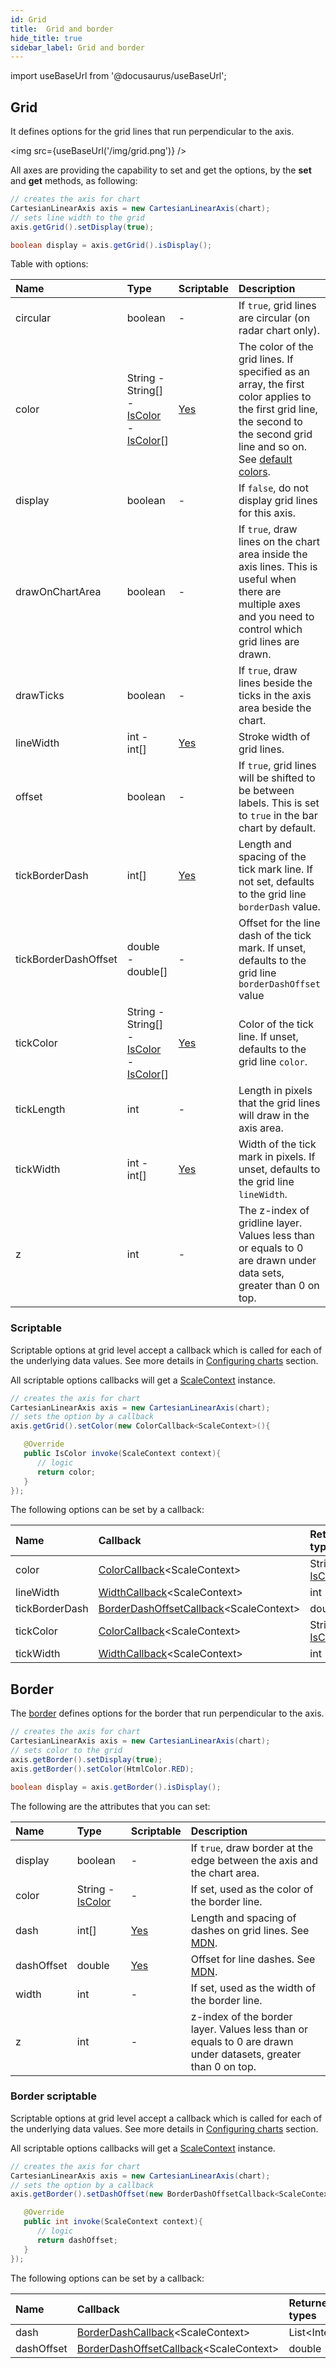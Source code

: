 ```yaml
---
id: Grid
title:  Grid and border
hide_title: true
sidebar_label: Grid and border
---
```

import useBaseUrl from '@docusaurus/useBaseUrl';

## Grid

It defines options for the grid lines that run perpendicular to the axis. 

<img src={useBaseUrl('/img/grid.png')} />

All axes are providing the capability to set and get the options, by the **set** and **get** methods, as following:

```java
// creates the axis for chart
CartesianLinearAxis axis = new CartesianLinearAxis(chart);
// sets line width to the grid
axis.getGrid().setDisplay(true);

boolean display = axis.getGrid().isDisplay();
```

Table with options:

| Name | Type | Scriptable | Description
| :- | :- | :- | :-
| circular | boolean | - | If `true`, grid lines are circular (on radar chart only).
| color | String - String[] - [IsColor](https://pepstock-org.github.io/Charba/6.3/org/pepstock/charba/client/colors/IsColor.html) - [IsColor](https://pepstock-org.github.io/Charba/6.3/org/pepstock/charba/client/colors/IsColor.html)[] | [Yes](#scriptable) | The color of the grid lines. If specified as an array, the first color applies to the first grid line, the second to the second grid line and so on.<br/>See [default colors](../defaults/DefaultsCharts#commons-charts-options).
| display | boolean | - | If `false`, do not display grid lines for this axis.
| drawOnChartArea | boolean | - | If `true`, draw lines on the chart area inside the axis lines. This is useful when there are multiple axes and you need to control which grid lines are drawn. 
| drawTicks | boolean | - | If `true`, draw lines beside the ticks in the axis area beside the chart.
| lineWidth | int - int[] | [Yes](#scriptable) | Stroke width of grid lines.
| offset | boolean | - | If `true`, grid lines will be shifted to be between labels. This is set to `true` in the bar chart by default.
| tickBorderDash | int[] | [Yes](#scriptable) | Length and spacing of the tick mark line. If not set, defaults to the grid line `borderDash` value.
| tickBorderDashOffset | double - double[] | - | Offset for the line dash of the tick mark. If unset, defaults to the grid line `borderDashOffset` value
| tickColor | String - String[] - [IsColor](https://pepstock-org.github.io/Charba/6.3/org/pepstock/charba/client/colors/IsColor.html) - [IsColor](https://pepstock-org.github.io/Charba/6.3/org/pepstock/charba/client/colors/IsColor.html)[] | [Yes](#scriptable) | Color of the tick line. If unset, defaults to the grid line `color`.
| tickLength | int | - | Length in pixels that the grid lines will draw in the axis area. 
| tickWidth | int - int[] | [Yes](#scriptable) | Width of the tick mark in pixels. If unset, defaults to the grid line `lineWidth`.
| z | int | - | The z-index of gridline layer. Values less than or equals to 0 are drawn under data sets, greater than 0 on top.

### Scriptable

Scriptable options at grid level accept a callback which is called for each of the underlying data values. See more details in [Configuring charts](../configuration/ScriptableOptions) section. 

All scriptable options callbacks will get a [ScaleContext](../configuration/ScriptableOptions#scale-context) instance.

```java
// creates the axis for chart
CartesianLinearAxis axis = new CartesianLinearAxis(chart);
// sets the option by a callback 
axis.getGrid().setColor(new ColorCallback<ScaleContext>(){

   @Override
   public IsColor invoke(ScaleContext context){
      // logic
      return color;
   }
});
```

The following options can be set by a callback:

| Name | Callback | Returned types
| :- | :- | :- 
| color | [ColorCallback](https://pepstock-org.github.io/Charba/6.3/org/pepstock/charba/client/callbacks/ColorCallback.html)&lt;ScaleContext&gt; | String - [IsColor](https://pepstock-org.github.io/Charba/6.3/org/pepstock/charba/client/colors/IsColor.html)
| lineWidth | [WidthCallback](https://pepstock-org.github.io/Charba/6.3/org/pepstock/charba/client/callbacks/WidthCallback.html)&lt;ScaleContext&gt; | int
| tickBorderDash | [BorderDashOffsetCallback](https://pepstock-org.github.io/Charba/6.3/org/pepstock/charba/client/callbacks/BorderDashOffsetCallback.html)&lt;ScaleContext&gt; | double
| tickColor | [ColorCallback](https://pepstock-org.github.io/Charba/6.3/org/pepstock/charba/client/callbacks/ColorCallback.html)&lt;ScaleContext&gt; | String - [IsColor](https://pepstock-org.github.io/Charba/6.3/org/pepstock/charba/client/colors/IsColor.html)
| tickWidth | [WidthCallback](https://pepstock-org.github.io/Charba/6.3/org/pepstock/charba/client/callbacks/WidthCallback.html)&lt;ScaleContext&gt; | int

## Border

The [border](https://pepstock-org.github.io/Charba/6.3/org/pepstock/charba/client/configuration/AxisBorder.html) defines options for the border that run perpendicular to the axis.

```java
// creates the axis for chart
CartesianLinearAxis axis = new CartesianLinearAxis(chart);
// sets color to the grid
axis.getBorder().setDisplay(true);
axis.getBorder().setColor(HtmlColor.RED);

boolean display = axis.getBorder().isDisplay();
```

The following are the attributes that you can set:

| Name | Type | Scriptable | Description
| :- | :- | :- | :-
| display | boolean | - | If `true`, draw border at the edge between the axis and the chart area.
| color | String - [IsColor](https://pepstock-org.github.io/Charba/6.3/org/pepstock/charba/client/colors/IsColor.html) | - | If set, used as the color of the border line.
| dash | int[] | [Yes](#border-scriptable) | Length and spacing of dashes on grid lines. See [MDN](https://developer.mozilla.org/en-US/docs/Web/API/CanvasRenderingContext2D/setLineDash).
| dashOffset | double | [Yes](#border-scriptable) | Offset for line dashes. See [MDN](https://developer.mozilla.org/en-US/docs/Web/API/CanvasRenderingContext2D/lineDashOffset).
| width | int | - | If set, used as the width of the border line.
| z | int | - | z-index of the border layer. Values less than or equals to 0 are drawn under datasets, greater than 0 on top.

### Border scriptable

Scriptable options at grid level accept a callback which is called for each of the underlying data values. See more details in [Configuring charts](../configuration/ScriptableOptions) section. 

All scriptable options callbacks will get a [ScaleContext](../configuration/ScriptableOptions#scale-context) instance.

```java
// creates the axis for chart
CartesianLinearAxis axis = new CartesianLinearAxis(chart);
// sets the option by a callback 
axis.getBorder().setDashOffset(new BorderDashOffsetCallback<ScaleContext>(){

   @Override
   public int invoke(ScaleContext context){
      // logic
      return dashOffset;
   }
});
```

The following options can be set by a callback:

| Name | Callback | Returned types
| :- | :- | :- 
| dash | [BorderDashCallback](https://pepstock-org.github.io/Charba/6.3/org/pepstock/charba/client/callbacks/BorderDashCallback.html)&lt;ScaleContext&gt; | List&lt;Integer&gt;
| dashOffset | [BorderDashOffsetCallback](https://pepstock-org.github.io/Charba/6.3/org/pepstock/charba/client/callbacks/BorderDashOffsetCallback.html)&lt;ScaleContext&gt; | double
